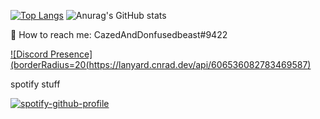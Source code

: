 [![Top Langs](https://github-readme-stats.vercel.app/api/top-langs/?username=666TranZit666)](https://github.com/anuraghazra/github-readme-stats)
![Anurag's GitHub stats](https://github-readme-stats.vercel.app/api?username=666TranZit666&hide=contribs,prs)


💬 How to reach me: CazedAndDonfusedbeast#9422

[![Discord Presence](borderRadius=20(https://lanyard.cnrad.dev/api/606536082783469587)](https://discord.com/users/606536082783469587)

spotify stuff

[![spotify-github-profile](https://spotify-github-profile.vercel.app/api/view?uid=48demyqytcv8p4eekgjosqw0z&cover_image=true&theme=default&show_offline=true&bar_color_cover=true)](https://spotify-github-profile.vercel.app/api/view?uid=48demyqytcv8p4eekgjosqw0z&redirect=true)
<!--
**666TranZit666/666TranZit666** is a ✨ _special_ ✨ repository because its `README.md` (this file) appears on your GitHub profile.

Here are some ideas to get you started:

- 🔭 I’m currently working on ...
- 🌱 I’m currently learning ...
- 👯 I’m looking to collaborate on ...
- 🤔 I’m looking for help with ...
- 💬 Ask me about ...
- 📫 How to reach me: ...
- 😄 Pronouns: ...
- ⚡ Fun fact: ...
-->
